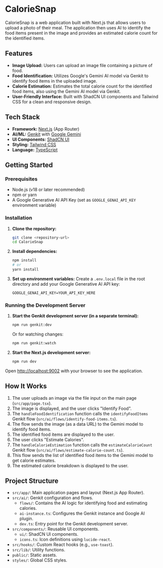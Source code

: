 # CalorieSnap

CalorieSnap is a web application built with Next.js that allows users to upload a photo of their meal. The application then uses AI to identify the food items present in the image and provides an estimated calorie count for the identified items.

## Features

-   **Image Upload:** Users can upload an image file containing a picture of food.
-   **Food Identification:** Utilizes Google's Gemini AI model via Genkit to identify food items in the uploaded image.
-   **Calorie Estimation:** Estimates the total calorie count for the identified food items, also using the Gemini AI model via Genkit.
-   **User-Friendly Interface:** Built with ShadCN UI components and Tailwind CSS for a clean and responsive design.

## Tech Stack

-   **Framework:** [Next.js](https://nextjs.org/) (App Router)
-   **AI/ML:** [Genkit](https://firebase.google.com/docs/genkit) with [Google Gemini](https://ai.google.dev/docs/gemini_api_overview)
-   **UI Components:** [ShadCN UI](https://ui.shadcn.com/)
-   **Styling:** [Tailwind CSS](https://tailwindcss.com/)
-   **Language:** [TypeScript](https://www.typescriptlang.org/)

## Getting Started

### Prerequisites

-   Node.js (v18 or later recommended)
-   npm or yarn
-   A Google Generative AI API Key (set as `GOOGLE_GENAI_API_KEY` environment variable)

### Installation

1.  **Clone the repository:**
    ```bash
    git clone <repository-url>
    cd CalorieSnap
    ```

2.  **Install dependencies:**
    ```bash
    npm install
    # or
    yarn install
    ```

3.  **Set up environment variables:**
    Create a `.env.local` file in the root directory and add your Google Generative AI API key:
    ```env
    GOOGLE_GENAI_API_KEY=YOUR_API_KEY_HERE
    ```

### Running the Development Server

1.  **Start the Genkit development server (in a separate terminal):**
    ```bash
    npm run genkit:dev
    ```
    Or for watching changes:
    ```bash
    npm run genkit:watch
    ```

2.  **Start the Next.js development server:**
    ```bash
    npm run dev
    ```

Open [http://localhost:9002](http://localhost:9002) with your browser to see the application.

## How It Works

1.  The user uploads an image via the file input on the main page (`src/app/page.tsx`).
2.  The image is displayed, and the user clicks "Identify Food".
3.  The `handleFoodIdentification` function calls the `identifyFoodItems` Genkit flow (`src/ai/flows/identify-food-items.ts`).
4.  The flow sends the image (as a data URL) to the Gemini model to identify food items.
5.  The identified food items are displayed to the user.
6.  The user clicks "Estimate Calories".
7.  The `handleCalorieEstimation` function calls the `estimateCalorieCount` Genkit flow (`src/ai/flows/estimate-calorie-count.ts`).
8.  This flow sends the list of identified food items to the Gemini model to get calorie estimates.
9.  The estimated calorie breakdown is displayed to the user.

## Project Structure

-   `src/app/`: Main application pages and layout (Next.js App Router).
-   `src/ai/`: Genkit configuration and flows.
    -   `flows/`: Contains the AI logic for identifying food and estimating calories.
    -   `ai-instance.ts`: Configures the Genkit instance and Google AI plugin.
    -   `dev.ts`: Entry point for the Genkit development server.
-   `src/components/`: Reusable UI components.
    -   `ui/`: ShadCN UI components.
    -   `icons.ts`: Icon definitions using `lucide-react`.
-   `src/hooks/`: Custom React hooks (e.g., `use-toast`).
-   `src/lib/`: Utility functions.
-   `public/`: Static assets.
-   `styles/`: Global CSS styles.
